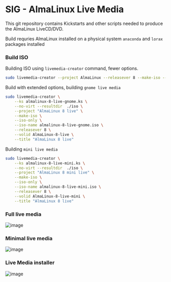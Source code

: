 # SIG - AlmaLinux Live Media

This git repository contains Kickstarts and other scripts
needed to produce the AlmaLinux LiveCD/DVD. 

Build requries AlmaLinux installed on a physical system `anaconda` and `lorax` packages installed

### Build ISO

Building ISO using `livemedia-creator` command, fewer options.
```sh
sudo livemedia-creator --project AlmaLinux --releasever 8 --make-iso --ks=kickstarts/almalinux-8-live-gnome.ks --no-virt
```

Build with extended options, building `gnome live media`

```sh
sudo livemedia-creator \
    --ks almalinux-8-live-gnome.ks \
    --no-virt --resultdir  ./iso \
    --project "AlmaLinux 8 live" \
    --make-iso \
    --iso-only \
    --iso-name almalinux-8-live-gnome.iso \
    --releasever 8 \
    --volid AlmaLinux-8-live \
    --title "AlmaLinux 8 live"
```

Building `mini live media`

```sh
sudo livemedia-creator \
    --ks almalinux-8-live-mini.ks \
    --no-virt --resultdir  ./iso \
    --project "AlmaLinux 8 mini live" \
    --make-iso \
    --iso-only \
    --iso-name almalinux-8-live-mini.iso \
    --releasever 8 \
    --volid AlmaLinux-8-live-mini \
    --title "AlmaLinux 8 live"
```

### Full live media

![image](https://user-images.githubusercontent.com/1273137/126790113-42c76349-cb33-4e21-a55a-fe59ff49459f.png)


### Minimal live media

![image](https://user-images.githubusercontent.com/1273137/126832606-52fc45c6-7bf2-4df0-b9c5-408e0b38af95.png)

### Live Media installer
![image](https://user-images.githubusercontent.com/1273137/126913694-e0f4ad15-e405-4764-a24c-8c63f5d5799c.png)


